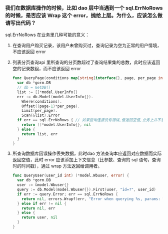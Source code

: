
### 我们在数据库操作的时候，比如 dao 层中当遇到一个 sql.ErrNoRows 的时候，是否应该 Wrap 这个 error，抛给上层。为什么，应该怎么做请写出代码？

sql.ErrNoRows 在业务里几种可能的意义：

1. 在查询用户购买记录，该用户未曾购买过，查询记录为空为正常的用户情境，不应该返回 error
2. 列表分页查询api 里所查询的分页数超过了查询结果集的总数，此时应该返回空的记录数组，而不应该返回 error
    ``` go
    func QueryPage(conditions map[string]interface{}, page, per_page int) ([]*model.UserInfo, error) {
      var db *gorm.DB
      // db = GetDB()
      list := []*model.UserInfo{}
      err := db.Model(model.UserInfo{}).
        Where(conditions).
        Offset((page-1)*per_page).
        Limit(per_page).
        Scan(&list).Error
      if err == sql.ErrNoRows { // 如果查询连接没有错误,但返回空值,业务上并不意味着出错
        return []*model.UserInfo{}, nil
      } else {
        return list, err
      }
    }
    ```


3. 所查询数据库因误操作丢失数据，此时dao 方法查询本应返回对应数据而实际返回空值，此时 error 应该添加上下文信息（比参数、查询的 sql 语句，查询时的时间戳），通过 wrap 方法返回给调用者。
    ``` go
    func QueryUser(user_id int) (*model.Wbuser, error) {
      var db *gorm.DB
      user := &model.Wbuser{}
      query := db.Model(model.Wbuser{}).First(user, "id=?", user_id)
      if err := query.Error; err == sql.ErrNoRows {
        return nil, errors.Wrapf(err, "Error when querying %s, params: %d", query, user_id)
      } else if err != nil {
        return nil, err
      } else {
        return user, nil
      }
    }

    ```
